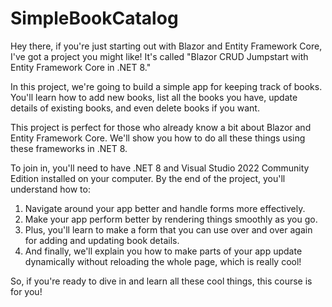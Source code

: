 # SimpleBookCatalog

Hey there, if you're just starting out with Blazor and Entity Framework Core, I've got a project you might like! It's called "Blazor CRUD Jumpstart with Entity Framework Core in .NET 8."

In this project, we're going to build a simple app for keeping track of books. You'll learn how to add new books, list all the books you have, update details of existing books, and even delete books if you want.

This project is perfect for those who already know a bit about Blazor and Entity Framework Core. We'll show you how to do all these things using these frameworks in .NET 8.

To join in, you'll need to have .NET 8 and Visual Studio 2022 Community Edition installed on your computer. By the end of the project, you'll understand how to:

1. Navigate around your app better and handle forms more effectively.
2. Make your app perform better by rendering things smoothly as you go.
3. Plus, you'll learn to make a form that you can use over and over again for adding and updating book details.
4. And finally, we'll explain you how to make parts of your app update dynamically without reloading the whole page, which is really cool!

So, if you're ready to dive in and learn all these cool things, this course is for you!
